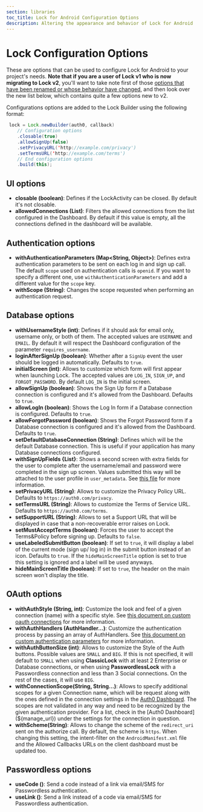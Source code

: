 ```yaml
---
section: libraries
toc_title: Lock for Android Configuration Options
description: Altering the appearance and behavior of Lock for Android
---
```


# Lock Configuration Options

These are options that can be used to configure Lock for Android to your project's needs. **Note that if you are a user of Lock v1 who is now migrating to Lock v2**, you'll want to take note first of those [options that have been renamed or whose behavior have changed](/libraries/lock-android/migration-guide), and then look over the new list below, which contains quite a few options new to v2.

Configurations options are added to the Lock Builder using the following format:

```java
 lock = Lock.newBuilder(auth0, callback)
    // Configuration options
    .closable(true)
    .allowSignUp(false)
    .setPrivacyURL('http://example.com/privacy')
    .setTermsURL('http://example.com/terms')
    // End configuration options
    .build(this);
```

## UI options

- **closable (boolean)**: Defines if the LockActivity can be closed. By default it's not closable.
- **allowedConnections (List<String>)**: Filters the allowed connections from the list configured in the Dashboard. By default if this value is empty, all the connections defined in the dashboard will be available.

## Authentication options

- **withAuthenticationParameters (Map<String, Object>)**: Defines extra authentication parameters to be sent on each log in and sign up call. The default `scope` used on authentication calls is `openid`. If you want to specify a different one, use `withAuthenticationParameters` and add a different value for the `scope` key.
- **withScope (String)**: Changes the scope requested when performing an authentication request.

## Database options

- **withUsernameStyle (int)**: Defines if it should ask for email only, username only, or both of them. The accepted values are `USERNAME` and `EMAIL`. By default it will respect the Dashboard configuration of the parameter `requires_username`.
- **loginAfterSignUp (boolean)**: Whether after a `SignUp` event the user should be logged in automatically. Defaults to `true`.
- **initialScreen (int)**: Allows to customize which form will first appear when launching Lock. The accepted values are `LOG_IN`, `SIGN_UP`, and `FORGOT_PASSWORD`. By default `LOG_IN` is the initial screen.
- **allowSignUp (boolean)**: Shows the Sign Up form if a Database connection is configured and it's allowed from the Dashboard. Defaults to `true`.
- **allowLogIn (boolean)**: Shows the Log In form if a Database connection is configured. Defaults to `true`.
- **allowForgotPassword (boolean)**: Shows the Forgot Password form if a Database connection is configured and it's allowed from the Dashboard. Defaults to `true`.
- **setDefaultDatabaseConnection (String)**: Defines which will be the default Database connection. This is useful if your application has many Database connections configured.
- **withSignUpFields {List<CustomField>}**: Shows a second screen with extra fields for the user to complete after the username/email and password were completed in the sign up screen. Values submitted this way will be attached to the user profile in `user_metadata`. See [this file](/libraries/lock-android/custom-fields) for more information.
- **setPrivacyURL (String)**: Allows to customize the Privacy Policy URL. Defaults to `https://auth0.com/privacy`.
- **setTermsURL (String)**: Allows to customize the Terms of Service URL. Defaults to `https://auth0.com/terms`.
- **setSupportURL (String)**: Allows to set a Support URL that will be displayed in case that a non-recoverable error raises on Lock.
- **setMustAcceptTerms (boolean)**: Forces the user to accept the Terms&Policy before signing up. Defaults to `false`.
- **useLabeledSubmitButton (boolean)**: If set to `true`, it will display a label of the current mode (sign up/ log in) in the submit button instead of an icon. Defaults to `true`. If the `hideMainScreenTitle` option is set to true this setting is ignored and a label will be used anyways.
- **hideMainScreenTitle (boolean)**: If set to `true`, the header on the main screen won't display the title.

## OAuth options

- **withAuthStyle (String, int)**: Customize the look and feel of a given connection (name) with a specific style. See [this document on custom oauth connections](/libraries/lock-android/custom-oauth-connections) for more information.
- **withAuthHandlers (AuthHandler...)**: Customize the authentication process by passing an array of AuthHandlers. See [this document on custom authentication parameters](/libraries/lock-android/custom-authentication-providers) for more information.
- **withAuthButtonSize (int)**: Allows to customize the Style of the Auth buttons. Possible values are `SMALL` and `BIG`. If this is not specified, it will default to `SMALL` when using **ClassicLock** with at least 2 Enterprise or Database connections, or when using **PasswordlessLock** with a Passwordless connection and less than 3 Social connections. On the rest of the cases, it will use `BIG`.
- **withConnectionScope(String, String...)**: Allows to specify additional scopes for a given Connection name, which will be request along with the ones defined in the connection settings in the [Auth0 Dashboard](${manage_url}). The scopes are not validated in any way and need to be recognized by the given authentication provider. For a list, check in the [Auth0 Dashboard](${manage_url}) under the settings for the connection in question.
- **withScheme(String)**: Allows to change the scheme of the `redirect_uri` sent on the authorize call. By default, the scheme is `https`. When changing this setting, the intent-filter on the `AndroidManifest.xml` file and the Allowed Callbacks URLs on the client dashboard must be updated too.

## Passwordless options

- **useCode ()**: Send a code instead of a link via email/SMS for Passwordless authentication.
- **useLink ()**: Send a link instead of a code via email/SMS for Passwordless authentication.
